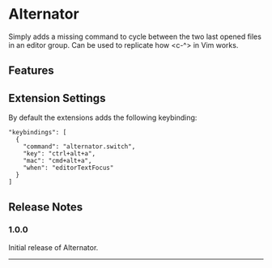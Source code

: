 # Alternator

Simply adds a missing command to cycle between the two last opened files in an editor group. Can be used to replicate how
<c-^> in Vim works.

## Features

## Extension Settings

By default the extensions adds the following keybinding:

    "keybindings": [
      {
        "command": "alternator.switch",
        "key": "ctrl+alt+a",
        "mac": "cmd+alt+a",
        "when": "editorTextFocus"
      }
    ]

## Release Notes

### 1.0.0

Initial release of Alternator.

---
